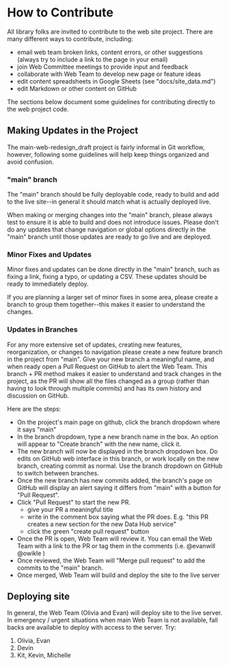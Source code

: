 # How to Contribute

All library folks are invited to contribute to the web site project.
There are many different ways to contribute, including:

- email web team broken links, content errors, or other suggestions (always try to include a link to the page in your email)
- join Web Committee meetings to provide input and feedback
- collaborate with Web Team to develop new page or feature ideas
- edit content spreadsheets in Google Sheets (see "docs/site_data.md")
- edit Markdown or other content on GitHub

The sections below document some guidelines for contributing directly to the web project code.

## Making Updates in the Project

The main-web-redesign_draft project is fairly informal in Git workflow, however, following some guidelines will help keep things organized and avoid confusion. 

### "main" branch 

The "main" branch should be fully deployable code, ready to build and add to the live site--in general it should match what is actually deployed live.

When making or merging changes into the "main" branch, please always test to ensure it is able to build and does not introduce issues. 
Please don't do any updates that change navigation or global options directly in the "main" branch until those updates are ready to go live and are deployed.

### Minor Fixes and Updates

Minor fixes and updates can be done directly in the "main" branch, such as fixing a link, fixing a typo, or updating a CSV. 
These updates should be ready to immediately deploy.

If you are planning a larger set of minor fixes in some area, please create a branch to group them together--this makes it easier to understand the changes.

### Updates in Branches

For any more extensive set of updates, creating new features, reorganization, or changes to navigation please create a new feature branch in the project from "main".
Give your new branch a meaningful name, and when ready open a Pull Request on GitHub to alert the Web Team. 
This branch + PR method makes it easier to understand and track changes in the project, as the PR will show all the files changed as a group (rather than having to look through multiple commits) and has its own history and discussion on GitHub. 

Here are the steps:

- On the project's main page on github, click the branch dropdown where it says "main"
- In the branch dropdown, type a new branch name in the box. An option will appear to "Create branch" with the new name, click it.
- The new branch will now be displayed in the branch dropdown box. Do edits on GitHub web interface in this branch, or work locally on the new branch, creating commit as normal. Use the branch dropdown on GitHub to switch between branches.
- Once the new branch has new commits added, the branch's page on GitHub will display an alert saying it differs from "main" with a button for "Pull Request".
- Click "Pull Request" to start the new PR.
    - give your PR a meaningful title
    - write in the comment box saying what the PR does. E.g. "this PR creates a new section for the new Data Hub service"
    - click the green "create pull request" button
- Once the PR is open, Web Team will review it. You can email the Web Team with a link to the PR or tag them in the comments (i.e. @evanwill @owikle )
- Once reviewed, the Web Team will "Merge pull request" to add the commits to the "main" branch.
- Once merged, Web Team will build and deploy the site to the live server

## Deploying site

In general, the Web Team (Olivia and Evan) will deploy site to the live server.
In emergency / urgent situations when main Web Team is not available, fall backs are available to deploy with access to the server.
Try:

1. Olivia, Evan
2. Devin
3. Kit, Kevin, Michelle
